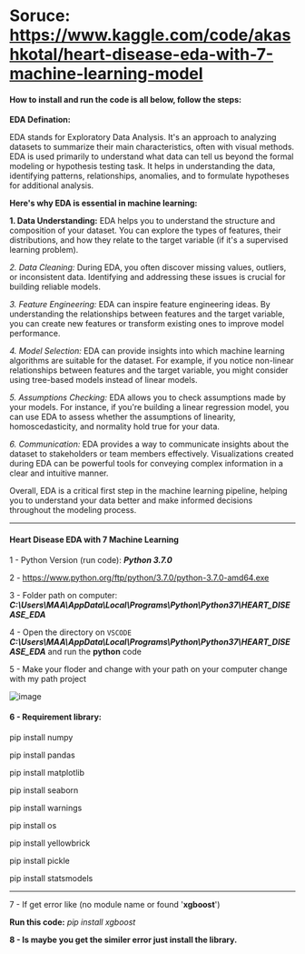 # Soruce: https://www.kaggle.com/code/akashkotal/heart-disease-eda-with-7-machine-learning-model

#### How to install and run the code is all below, follow the steps:

**EDA Defination:**

EDA stands for Exploratory Data Analysis. It's an approach to analyzing datasets to summarize their main characteristics, often with visual methods. EDA is used primarily to understand what data can tell us beyond the formal modeling or hypothesis testing task. It helps in understanding the data, identifying patterns, relationships, anomalies, and to formulate hypotheses for additional analysis.

**Here's why EDA is essential in machine learning:**
  
  __1. Data Understanding:__ EDA helps you to understand the structure and composition of your dataset. You can explore the types of features, their distributions, and how they relate to the target variable (if it's a supervised learning problem).

  _2. Data Cleaning:_ During EDA, you often discover missing values, outliers, or inconsistent data. Identifying and addressing these issues is crucial for building reliable models.

  _3. Feature Engineering:_ EDA can inspire feature engineering ideas. By understanding the relationships between features and the target variable, you can create new features or transform existing ones to improve model performance.

  _4. Model Selection:_ EDA can provide insights into which machine learning algorithms are suitable for the dataset. For example, if you notice non-linear relationships between features and the target variable, you might consider using tree-based models instead of linear models.

  _5. Assumptions Checking:_ EDA allows you to check assumptions made by your models. For instance, if you're building a linear regression model, you can use EDA to assess whether the assumptions of linearity, homoscedasticity, and normality hold true for your data.

  _6. Communication:_ EDA provides a way to communicate insights about the dataset to stakeholders or team members effectively. Visualizations created during EDA can be powerful tools for conveying complex information in a clear and intuitive manner.

  Overall, EDA is a critical first step in the machine learning pipeline, helping you to understand your data better and make informed decisions throughout the modeling process.

-----------------------------------------------------------------------------
#### Heart Disease EDA with 7 Machine Learning

1 - Python Version (run code): ***Python 3.7.0***
  
2 - https://www.python.org/ftp/python/3.7.0/python-3.7.0-amd64.exe
  
3 - Folder path on computer: ***C:\Users\MAA\AppData\Local\Programs\Python\Python37\HEART_DISEASE_EDA***

4 - Open the directory on <code style="color : name_color">VSCODE</code> ***C:\Users\MAA\AppData\Local\Programs\Python\Python37\HEART_DISEASE_EDA*** and run the **python** code

5 - Make your floder and change with your path on your computer change with my path project

![image](https://github.com/aminaslami/Heart-Disease-EDA-Machine-Learning/assets/101183453/01b35a2b-79bd-415d-ab75-4a735eb48234)


#### 6 - Requirement library:   
  pip install numpy
  
  pip install pandas
  
  pip install matplotlib
  
  pip install seaborn
  
  pip install warnings
  
  pip install os
  
  pip install yellowbrick
  
  pip install pickle

  pip install statsmodels

-------------------------------------------------------

7 - If get error like (no module name or found '**xgboost**')

**Run this code:** _pip install xgboost_

**8 - Is maybe you get the similer error just install the library.**

